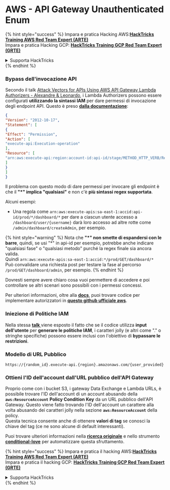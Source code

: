# AWS - API Gateway Unauthenticated Enum

{% hint style="success" %}
Impara e pratica Hacking AWS:<img src="../../../.gitbook/assets/image (1).png" alt="" data-size="line">[**HackTricks Training AWS Red Team Expert (ARTE)**](https://training.hacktricks.xyz/courses/arte)<img src="../../../.gitbook/assets/image (1).png" alt="" data-size="line">\
Impara e pratica Hacking GCP: <img src="../../../.gitbook/assets/image (2).png" alt="" data-size="line">[**HackTricks Training GCP Red Team Expert (GRTE)**<img src="../../../.gitbook/assets/image (2).png" alt="" data-size="line">](https://training.hacktricks.xyz/courses/grte)

<details>

<summary>Supporta HackTricks</summary>

* Controlla i [**piani di abbonamento**](https://github.com/sponsors/carlospolop)!
* **Unisciti al** 💬 [**gruppo Discord**](https://discord.gg/hRep4RUj7f) o al [**gruppo telegram**](https://t.me/peass) o **seguici** su **Twitter** 🐦 [**@hacktricks\_live**](https://twitter.com/hacktricks\_live)**.**
* **Condividi trucchi di hacking inviando PR ai** [**HackTricks**](https://github.com/carlospolop/hacktricks) e [**HackTricks Cloud**](https://github.com/carlospolop/hacktricks-cloud) repos su github.

</details>
{% endhint %}

### Bypass dell'invocazione API

Secondo il talk [Attack Vectors for APIs Using AWS API Gateway Lambda Authorizers - Alexandre & Leonardo](https://www.youtube.com/watch?v=bsPKk7WDOnE), i Lambda Authorizers possono essere configurati **utilizzando la sintassi IAM** per dare permessi di invocazione degli endpoint API. Questo è preso [**dalla documentazione**](https://docs.aws.amazon.com/apigateway/latest/developerguide/api-gateway-control-access-using-iam-policies-to-invoke-api.html):
```json
{
"Version": "2012-10-17",
"Statement": [
{
"Effect": "Permission",
"Action": [
"execute-api:Execution-operation"
],
"Resource": [
"arn:aws:execute-api:region:account-id:api-id/stage/METHOD_HTTP_VERB/Resource-path"
]
}
]
}
```
Il problema con questo modo di dare permessi per invocare gli endpoint è che il **"\*" implica "qualsiasi"** e non c'è **più sintassi regex supportata**.

Alcuni esempi:

* Una regola come `arn:aws:execute-apis:sa-east-1:accid:api-id/prod/*/dashboard/*` per dare a ciascun utente accesso a `/dashboard/user/{username}` darà loro accesso ad altre rotte come `/admin/dashboard/createAdmin`, per esempio.

{% hint style="warning" %}
Nota che **"\*" non smette di espandersi con le barre**, quindi, se usi "\*" in api-id per esempio, potrebbe anche indicare "qualsiasi fase" o "qualsiasi metodo" purché la regex finale sia ancora valida.\
Quindi `arn:aws:execute-apis:sa-east-1:accid:*/prod/GET/dashboard/*`\
Può convalidare una richiesta post per testare la fase al percorso `/prod/GET/dashboard/admin`, per esempio.
{% endhint %}

Dovresti sempre avere chiaro cosa vuoi permettere di accedere e poi controllare se altri scenari sono possibili con i permessi concessi.

Per ulteriori informazioni, oltre alla [**docs**](https://docs.aws.amazon.com/apigateway/latest/developerguide/api-gateway-control-access-using-iam-policies-to-invoke-api.html), puoi trovare codice per implementare autorizzatori in [**questo github ufficiale aws**](https://github.com/awslabs/aws-apigateway-lambda-authorizer-blueprints/tree/master/blueprints).

### Iniezione di Politiche IAM

Nella stessa [**talk** ](https://www.youtube.com/watch?v=bsPKk7WDOnE) viene esposto il fatto che se il codice utilizza **input dell'utente** per **generare le politiche IAM**, i caratteri jolly (e altri come "." o stringhe specifiche) possono essere inclusi con l'obiettivo di **bypassare le restrizioni**.

### Modello di URL Pubblico
```
https://{random_id}.execute-api.{region}.amazonaws.com/{user_provided}
```
### Ottieni l'ID dell'account dall'URL pubblico dell'API Gateway

Proprio come con i bucket S3, i gateway Data Exchange e Lambda URLs, è possibile trovare l'ID dell'account di un account abusando della **`aws:ResourceAccount`** **Policy Condition Key** da un URL pubblico dell'API Gateway. Questo viene fatto trovando l'ID dell'account un carattere alla volta abusando dei caratteri jolly nella sezione **`aws:ResourceAccount`** della policy.\
Questa tecnica consente anche di ottenere **valori di tag** se conosci la chiave del tag (ce ne sono alcune di default interessanti).

Puoi trovare ulteriori informazioni nella [**ricerca originale**](https://blog.plerion.com/conditional-love-for-aws-metadata-enumeration/) e nello strumento [**conditional-love**](https://github.com/plerionhq/conditional-love/) per automatizzare questa sfruttamento.

{% hint style="success" %}
Impara e pratica il hacking AWS:<img src="../../../.gitbook/assets/image (1).png" alt="" data-size="line">[**HackTricks Training AWS Red Team Expert (ARTE)**](https://training.hacktricks.xyz/courses/arte)<img src="../../../.gitbook/assets/image (1).png" alt="" data-size="line">\
Impara e pratica il hacking GCP: <img src="../../../.gitbook/assets/image (2).png" alt="" data-size="line">[**HackTricks Training GCP Red Team Expert (GRTE)**<img src="../../../.gitbook/assets/image (2).png" alt="" data-size="line">](https://training.hacktricks.xyz/courses/grte)

<details>

<summary>Supporta HackTricks</summary>

* Controlla i [**piani di abbonamento**](https://github.com/sponsors/carlospolop)!
* **Unisciti al** 💬 [**gruppo Discord**](https://discord.gg/hRep4RUj7f) o al [**gruppo telegram**](https://t.me/peass) o **seguici** su **Twitter** 🐦 [**@hacktricks\_live**](https://twitter.com/hacktricks\_live)**.**
* **Condividi trucchi di hacking inviando PR ai** [**HackTricks**](https://github.com/carlospolop/hacktricks) e [**HackTricks Cloud**](https://github.com/carlospolop/hacktricks-cloud) repos su github.

</details>
{% endhint %}

